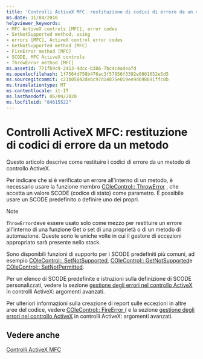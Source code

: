 ```yaml
---
title: 'Controlli ActiveX MFC: restituzione di codici di errore da un metodo'
ms.date: 11/04/2016
helpviewer_keywords:
- MFC ActiveX controls [MFC], error codes
- SetNotSupported method, using
- errors [MFC], ActiveX control error codes
- GetNotSupported method [MFC]
- FireError method [MFC]
- SCODE, MFC ActiveX controls
- ThrowError method [MFC]
ms.assetid: 771fb9c9-2413-4dcc-b386-7bc4c4adeafd
ms.openlocfilehash: 1f7564d750b476ac3f57656f3392e0801652e5d5
ms.sourcegitcommit: c21b05042debc97d14875e019ee9d698691ffc0b
ms.translationtype: MT
ms.contentlocale: it-IT
ms.lasthandoff: 06/09/2020
ms.locfileid: "84615522"
---
```

# <a name="mfc-activex-controls-returning-error-codes-from-a-method"></a>Controlli ActiveX MFC: restituzione di codici di errore da un metodo

Questo articolo descrive come restituire i codici di errore da un metodo di controllo ActiveX.

Per indicare che si è verificato un errore all'interno di un metodo, è necessario usare la funzione membro [COleControl:: ThrowError](reference/colecontrol-class.md#throwerror) , che accetta un valore SCODE (codice di stato) come parametro. È possibile usare un SCODE predefinito o definire uno dei propri.

> [!NOTE]
> `ThrowError`deve essere usato solo come mezzo per restituire un errore all'interno di una funzione Get o set di una proprietà o di un metodo di automazione. Queste sono le uniche volte in cui il gestore di eccezioni appropriato sarà presente nello stack.

Sono disponibili funzioni di supporto per i SCODE predefiniti più comuni, ad esempio [COleControl:: SetNotSupported](reference/colecontrol-class.md#setnotsupported), [COleControl:: GetNotSupported](reference/colecontrol-class.md#getnotsupported)e [COleControl:: SetNotPermitted](reference/colecontrol-class.md#setnotpermitted).

Per un elenco di SCODE predefinite e istruzioni sulla definizione di SCODE personalizzati, vedere la sezione [gestione degli errori nel controllo ActiveX](mfc-activex-controls-advanced-topics.md) in controlli ActiveX: argomenti avanzati.

Per ulteriori informazioni sulla creazione di report sulle eccezioni in altre aree del codice, vedere [COleControl:: FireError (](reference/colecontrol-class.md#fireerror) e la sezione [gestione degli errori nel controllo ActiveX](mfc-activex-controls-advanced-topics.md) in controlli ActiveX: argomenti avanzati.

## <a name="see-also"></a>Vedere anche

[Controlli ActiveX MFC](mfc-activex-controls.md)
